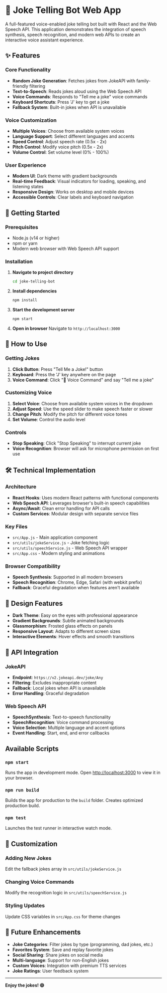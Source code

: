 # 🤖 Joke Telling Bot Web App

A full-featured voice-enabled joke telling bot built with React and the Web Speech API. This application demonstrates the integration of speech synthesis, speech recognition, and modern web APIs to create an interactive voice assistant experience.

## ✨ Features

### Core Functionality
- **Random Joke Generation**: Fetches jokes from JokeAPI with family-friendly filtering
- **Text-to-Speech**: Reads jokes aloud using the Web Speech API
- **Voice Commands**: Responds to "Tell me a joke" voice commands
- **Keyboard Shortcuts**: Press 'J' key to get a joke
- **Fallback System**: Built-in jokes when API is unavailable

### Voice Customization
- **Multiple Voices**: Choose from available system voices
- **Language Support**: Select different languages and accents
- **Speed Control**: Adjust speech rate (0.5x - 2x)
- **Pitch Control**: Modify voice pitch (0.5x - 2x) 
- **Volume Control**: Set volume level (0% - 100%)

### User Experience
- **Modern UI**: Dark theme with gradient backgrounds
- **Real-time Feedback**: Visual indicators for loading, speaking, and listening states
- **Responsive Design**: Works on desktop and mobile devices
- **Accessible Controls**: Clear labels and keyboard navigation

## 🚀 Getting Started

### Prerequisites
- Node.js (v14 or higher)
- npm or yarn
- Modern web browser with Web Speech API support

### Installation

1. **Navigate to project directory**
   ```bash
   cd joke-telling-bot
   ```

2. **Install dependencies**
   ```bash
   npm install
   ```

3. **Start the development server**
   ```bash
   npm start
   ```

4. **Open in browser**
   Navigate to `http://localhost:3000`

## 🎯 How to Use

### Getting Jokes
1. **Click Button**: Press "Tell Me a Joke!" button
2. **Keyboard**: Press the 'J' key anywhere on the page
3. **Voice Command**: Click "🎤 Voice Command" and say "Tell me a joke"

### Customizing Voice
1. **Select Voice**: Choose from available system voices in the dropdown
2. **Adjust Speed**: Use the speed slider to make speech faster or slower
3. **Change Pitch**: Modify the pitch for different voice tones
4. **Set Volume**: Control the audio level

### Controls
- **Stop Speaking**: Click "Stop Speaking" to interrupt current joke
- **Voice Recognition**: Browser will ask for microphone permission on first use

## 🛠 Technical Implementation

### Architecture
- **React Hooks**: Uses modern React patterns with functional components
- **Web Speech API**: Leverages browser's built-in speech capabilities
- **Async/Await**: Clean error handling for API calls
- **Custom Services**: Modular design with separate service files

### Key Files
- `src/App.js` - Main application component
- `src/utils/jokeService.js` - Joke fetching logic
- `src/utils/speechService.js` - Web Speech API wrapper
- `src/App.css` - Modern styling and animations

### Browser Compatibility
- **Speech Synthesis**: Supported in all modern browsers
- **Speech Recognition**: Chrome, Edge, Safari (with webkit prefix)
- **Fallback**: Graceful degradation when features aren't available

## 🎨 Design Features

- **Dark Theme**: Easy on the eyes with professional appearance
- **Gradient Backgrounds**: Subtle animated backgrounds
- **Glassmorphism**: Frosted glass effects on panels
- **Responsive Layout**: Adapts to different screen sizes
- **Interactive Elements**: Hover effects and smooth transitions

## 📱 API Integration

### JokeAPI
- **Endpoint**: `https://v2.jokeapi.dev/joke/Any`
- **Filtering**: Excludes inappropriate content
- **Fallback**: Local jokes when API is unavailable
- **Error Handling**: Graceful degradation

### Web Speech API
- **SpeechSynthesis**: Text-to-speech functionality
- **SpeechRecognition**: Voice command processing
- **Voice Selection**: Multiple language and accent options
- **Event Handling**: Start, end, and error callbacks

## Available Scripts

### `npm start`
Runs the app in development mode. Open [http://localhost:3000](http://localhost:3000) to view it in your browser.

### `npm run build`
Builds the app for production to the `build` folder. Creates optimized production build.

### `npm test`
Launches the test runner in interactive watch mode.

## 🔧 Customization

### Adding New Jokes
Edit the fallback jokes array in `src/utils/jokeService.js`

### Changing Voice Commands
Modify the recognition logic in `src/utils/speechService.js`

### Styling Updates
Update CSS variables in `src/App.css` for theme changes

## 🌟 Future Enhancements

- **Joke Categories**: Filter jokes by type (programming, dad jokes, etc.)
- **Favorites System**: Save and replay favorite jokes
- **Social Sharing**: Share jokes on social media
- **Multi-language**: Support for non-English jokes
- **Custom Voices**: Integration with premium TTS services
- **Joke Ratings**: User feedback system

---

**Enjoy the jokes! 😄**
